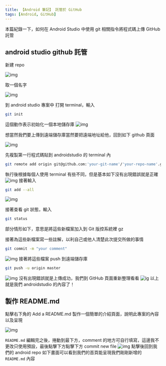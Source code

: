 ```yaml
---
title: 【Android 筆記】 託管於 GitHub
tags: [Android, GitHub]
---
```

本篇紀錄一下，如何在 Android Studio 中使用 git 相關指令將程式碼上傳 GitHub 託管

## android studio github 託管

新建 repo

![img](https://i.imgur.com/2TbAS3L.png)

取一個名字

![img](https://i.imgur.com/1nVAxLd.png)

到 android studio 專案中 打開 terminal，輸入

``` bash
git init
```

這個動作表示初始化一個本地儲存庫
![img](https://i.imgur.com/wxSf4GJ.png)

想當然我們要上傳到遠端儲存庫當然要把遠端地址給他，回到如下 github 頁面

![img](https://i.imgur.com/bP5dKmM.png)

先複製第一行程式碼貼到 androidstudio 的 terminal 內

``` bash
git remote add origin git@github.com:'your-git-name'/'your-repo-name'.git
```

執行後根據每個人使用 terminal 有些不同，但是基本如下沒有出現錯誤就是正確
![img](https://i.imgur.com/LbB27bS.png)
接著輸入

``` bash
git add --all
```

![img](https://i.imgur.com/COuSSKn.png)

接著查看 git 狀態，輸入

``` bash
git status
```

部分情形如下，意思是將這些新檔案加入到 Git 版控系統裡 gz[](https://i.imgur.com/YWIF37f.png)

接著為這些新檔案寫一些註解，以利自己或他人清楚此次提交所做的事情

``` bash
git commit -m "your comment"
```

![img](https://i.imgur.com/57PI34F.png)
接著將這些檔案 push 到遠端儲存庫

``` bash
git push -u origin master
```

![img](https://i.imgur.com/0d1S0d8.png)
沒有出現錯誤就是上傳成功，我們到 GitHub 頁面重新整理看看
![ig](https://i.imgur.com/U2ewmxn.png)
以上就是我們 androidstudio 的內容了！

## 製作 README.md

點擊右下角的 Add a README.md 製作一個簡單的介紹頁面，說明此專案的內容以及呈現

![img](https://i.imgur.com/wULXZew.png)

`README.md` 編輯完之後，捲動到最下方，comment 的地方可自行填寫，這邊我不更改只使用預設，最後點擊下方點擊下方 commit new file
![img](https://i.imgur.com/zHKca4O.png)
點擊後回到我們的 android repo 如下畫面可以看到我們的首頁能呈現我們剛剛新增的 `README.md` 內容
